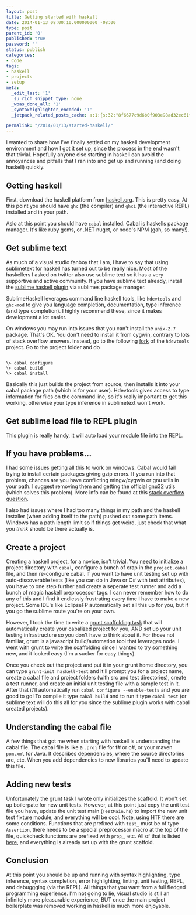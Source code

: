 ```yaml
---
layout: post
title: Getting started with haskell
date: 2014-01-13 08:00:10.000000000 -08:00
type: post
parent_id: '0'
published: true
password: ''
status: publish
categories:
- Code
tags:
- haskell
- projects
- setup
meta:
  _edit_last: '1'
  _su_rich_snippet_type: none
  _wpas_done_all: '1'
  _syntaxhighlighter_encoded: '1'
  _jetpack_related_posts_cache: a:1:{s:32:"8f6677c9d6b0f903e98ad32ec61f8deb";a:2:{s:7:"expires";i:1561000134;s:7:"payload";a:3:{i:0;a:1:{s:2:"id";i:4244;}i:1;a:1:{s:2:"id";i:4725;}i:2;a:1:{s:2:"id";i:4348;}}}}

permalink: "/2014/01/13/started-haskell/"
---
```

I wanted to share how I've finally settled on my haskell development environment and how I got it set up, since the process in the end wasn't that trivial. Hopefully anyone else starting in haskell can avoid the annoyances and pitfalls that I ran into and get up and running (and doing haskell) quickly.

## Getting haskell

First, download the haskell platform from [haskell.org](http://www.haskell.org/platform/). This is pretty easy. At this point you should have `ghc` (the compiler) and `ghci` (the interactive REPL) installed and in your path.

Aslo at this point you should have `cabal` installed. Cabal is haskells package manager. It's like ruby gems, or .NET nuget, or node's NPM (gah, so many!).

## Get sublime text

As much of a visual studio fanboy that I am, I have to say that using sublimetext for haskell has turned out to be really nice. Most of the haskellers I asked on twitter also use sublime text so it has a very supportive and active community. If you have sublime text already, install the [sublime haskell plugin](https://github.com/SublimeHaskell/SublimeHaskell) via sublimes package manager.

SublimeHaskell leverages command line haskell tools, like `hdevtools` and `ghc-mod` to give you language completion, documentation, type inference (and type completion). I highly recommend these, since it makes development a lot easier.

On windows you may run into issues that you can't install the `unix-2.7` package. That's OK. You don't need to install it from cygwin, contrary to lots of stack overflow answers. Instead, go to the following [fork](https://github.com/mvoidex/hdevtools) of the `hdevtools` project. Go to the project folder and do

```
  
\> cabal configure  
\> cabal build  
\> cabal install  

```

Basically this just builds the project from source, then installs it into your cabal package path (which is for your user). Hdevtools gives access to type information for files on the command line, so it's really important to get this working, otherwise your type inference in sublimetext won't work.

## Get sublime load file to REPL plugin

This [plugin](https://github.com/laughedelic/LoadFileToRepl) is really handy, it will auto load your module file into the REPL.

## If you have problems...

I had some issues getting all this to work on windows. Cabal would fail trying to install certain packages giving gzip errors. If you run into that problem, chances are you have conflicting mingw/cygwin or gnu utils in your path. I suggest removing them and getting the official gnu32 utils (which solves this problem). More info can be found at this [stack overflow question](http://stackoverflow.com/questions/7523151/hoogle-data-on-windows).

I also had issues where I had too many things in my path and the haskell installer (when adding itself to the path) pushed out some path items. Windows has a path length limit so if things get weird, just check that what you _think_ should be there actually is.

## Create a project

Creating a haskell project, for a novice, isn't trivial. You need to initialize a project directory with `cabal`, configure a bunch of crap in the `project.cabal` file, and then re-configure cabal. If you want to have unit testing set up with auto-discoverable tests (like you can do in Java or C# with test attributes), you have to one step further and create a seperate test runner and add a bunch of magic haskell preprocessor tags. I can never remember how to do any of this and I find it endlessly frustrating every time I have to make a new project. Some IDE's like EclipseFP automatically set all this up for you, but if you go the sublime route you're on your own.

However, I took the time to write a [grunt scaffolding task](https://github.com/devshorts/grunt-init-haskell-test) that will automatically create your cabalized project for you, AND set up your unit testing infrastructure so you don't have to think about it. For those not familiar, grunt is a javascript build/automation tool that leverages node. I went with grunt to write the scaffolding since I wanted to try something new, and it looked easy (I'm a sucker for easy things).

Once you check out the project and put it in your grunt home directory, you can type `grunt-init haskell-test` and it'll prompt you for a project name, create a cabal file and project folders (with src and test directories), create a test runner, and create an initial unit testing file with a sample test in it. After that it'll automatically run `cabal configure --enable-tests` and you are good to go! To compile it type `cabal build` and to run it type `cabal test` (or sublime text will do this all for you since the sublime plugin works with cabal created projects).

## Understanding the cabal file

A few things that got me when starting with haskell is understanding the cabal file. The cabal file is like a `.proj` file for f# or c#, or your maven `pom.xml` for Java. It describes dependencies, where the source directories are, etc. When you add dependencies to new libraries you'll need to update this file.

## Adding new tests

Unfortunately the grunt task I wrote only initializes the scaffold. It won't set up boilerpate for new unit tests. However, at this point just copy the unit test file you have, update the unit test main (`TestMain.hs`) to import the new unit test fixture module, and everything will be cool. Note, using HTF there are some conditions. Functions that are prefixed with `test_` must be of type `Assertion`, there needs to be a special preprocessor macro at the top of the file, quickcheck functions are prefixed with `prop_`, etc. All of that is listed [here](http://hackage.haskell.org/package/HTF-0.5.0.0/docs/Test-Framework-Tutorial.html), and everything is already set up with the grunt scaffold.

## Conclusion

At this point you should be up and running with syntax highlighting, type inference, syntax completion, error highlighting, linting, unit testing, REPL, and debuggging (via the REPL). All things that you want from a full fledged programming experience. I'm not going to lie, visual studio is still an infinitely more pleasurable experience, BUT once the main project boilerplate was removed working in haskell is much more enjoyable.


